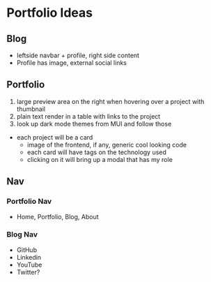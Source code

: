 # Portfolio Ideas

## Blog

- leftside navbar + profile, right side content
- Profile has image, external social links

## Portfolio

1. large preview area on the right when hovering over a project with thumbnail
2. plain text render in a table with links to the project
3. look up dark mode themes from MUI and follow those

- each project will be a card
  - image of the frontend, if any, generic cool looking code
  - each card will have tags on the technology used
  - clicking on it will bring up a modal that has my role

## Nav

### Portfolio Nav

- Home, Portfolio, Blog, About

### Blog Nav

- GitHub
- Linkedin
- YouTube
- Twitter?

